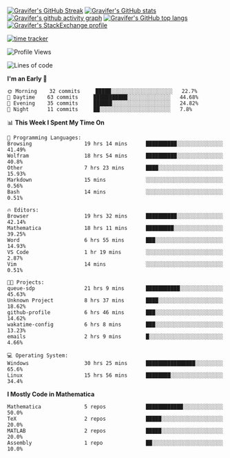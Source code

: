 <!--
**Gravifer/Gravifer** is a ✨ _special_ ✨ repository because its `README.md` (this file) appears on your GitHub profile.

Here are some ideas to get you started:

- 🔭 I’m currently working on ...
- 🌱 I’m currently learning ...
- 👯 I’m looking to collaborate on ...
- 🤔 I’m looking for help with ...
- 💬 Ask me about ...
- 📫 How to reach me: ...
- 😄 Pronouns: ...
- ⚡ Fun fact: ...
-->

<!-- ![Metrics](https://github.com/my-github-user/my-github-user/blob/main/github-metrics.svg) -->
[![Gravifer's GitHub Streak](https://github-readme-streak-stats.herokuapp.com/?user=Gravifer&theme=default&background=ffffff0a&border=00000000&stroke=80808080&currStreakNum=808080&sideNums=808080&sideLabels=808080&dates=808080)](https://github.com/DenverCoder1/github-readme-streak-stats)<!-- [![Contribution Stats](https://github-contribution-stats.vercel.app/api/?username=Gravifer)](https://github.com/LordDashMe/github-contribution-stats/)  -->
[![Gravifer's GitHub stats](https://github-readme-stats.vercel.app/api?username=Gravifer&theme=default&bg_color=ffffff0a&text_color=808080&hide_border=true&show_icons=true&count_private=true)](https://github.com/anuraghazra/github-readme-stats)
[![Gravifer's github activity graph](https://activity-graph.herokuapp.com/graph?username=Gravifer&bg_color=ffffff0a&color=3080ed&line=5094f0&point=4d72f2&hide_border=true)](https://github.com/ashutosh00710/github-readme-activity-graph)
[![Gravifer's GitHub top langs](https://github-readme-stats.vercel.app/api/top-langs/?username=Gravifer&theme=default&bg_color=ffffff0a&text_color=808080&hide_border=true&show_icons=true&count_private=true&layout=compact)](https://github.com/anuraghazra/github-readme-stats)
[![Gravifer's StackExchange profile](https://stackexchange.com/users/flair/18316138.png?theme=clean)](https://mathematica.stackexchange.com/users/72025)
<!-- [![Visitors](https://visitor-badge.glitch.me/badge?page_id=Gravifer.Gravifer)](https://github.com/Gravifer/) -->

[![time tracker](https://wakatime.com/badge/github/Gravifer/Gravifer.svg)](https://wakatime.com/badge/github/Gravifer/Gravifer)
<!--START_SECTION:waka-->
![Profile Views](http://img.shields.io/badge/Profile%20Views-27-blue)

![Lines of code](https://img.shields.io/badge/From%20Hello%20World%20I%27ve%20Written-615389%20lines%20of%20code-blue)

**I'm an Early 🐤** 

```text
🌞 Morning    32 commits     █████░░░░░░░░░░░░░░░░░░░░   22.7% 
🌆 Daytime    63 commits     ███████████░░░░░░░░░░░░░░   44.68% 
🌃 Evening    35 commits     ██████░░░░░░░░░░░░░░░░░░░   24.82% 
🌙 Night      11 commits     ██░░░░░░░░░░░░░░░░░░░░░░░   7.8%

```


📊 **This Week I Spent My Time On** 

```text
💬 Programming Languages: 
Browsing                 19 hrs 14 mins      ██████████░░░░░░░░░░░░░░░   41.49% 
Wolfram                  18 hrs 54 mins      ██████████░░░░░░░░░░░░░░░   40.8% 
Other                    7 hrs 23 mins       ████░░░░░░░░░░░░░░░░░░░░░   15.93% 
Markdown                 15 mins             ░░░░░░░░░░░░░░░░░░░░░░░░░   0.56% 
Bash                     14 mins             ░░░░░░░░░░░░░░░░░░░░░░░░░   0.51%

🔥 Editors: 
Browser                  19 hrs 32 mins      ██████████░░░░░░░░░░░░░░░   42.14% 
Mathematica              18 hrs 11 mins      █████████░░░░░░░░░░░░░░░░   39.25% 
Word                     6 hrs 55 mins       ███░░░░░░░░░░░░░░░░░░░░░░   14.93% 
VS Code                  1 hr 19 mins        ░░░░░░░░░░░░░░░░░░░░░░░░░   2.87% 
Vim                      14 mins             ░░░░░░░░░░░░░░░░░░░░░░░░░   0.51%

🐱‍💻 Projects: 
queue-sdp                21 hrs 9 mins       ███████████░░░░░░░░░░░░░░   45.63% 
Unknown Project          8 hrs 37 mins       ████░░░░░░░░░░░░░░░░░░░░░   18.62% 
github-profile           6 hrs 46 mins       ███░░░░░░░░░░░░░░░░░░░░░░   14.62% 
wakatime-config          6 hrs 8 mins        ███░░░░░░░░░░░░░░░░░░░░░░   13.23% 
emails                   2 hrs 9 mins        █░░░░░░░░░░░░░░░░░░░░░░░░   4.66%

💻 Operating System: 
Windows                  30 hrs 25 mins      ████████████████░░░░░░░░░   65.6% 
Linux                    15 hrs 56 mins      ████████░░░░░░░░░░░░░░░░░   34.4%

```

**I Mostly Code in Mathematica** 

```text
Mathematica              5 repos             ████████████░░░░░░░░░░░░░   50.0% 
TeX                      2 repos             █████░░░░░░░░░░░░░░░░░░░░   20.0% 
MATLAB                   2 repos             █████░░░░░░░░░░░░░░░░░░░░   20.0% 
Assembly                 1 repo              ██░░░░░░░░░░░░░░░░░░░░░░░   10.0%

```



<!--END_SECTION:waka-->
